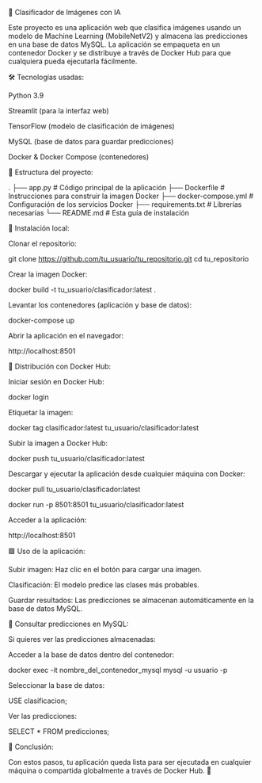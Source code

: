 🚀 Clasificador de Imágenes con IA

Este proyecto es una aplicación web que clasifica imágenes usando un modelo de Machine Learning (MobileNetV2) y almacena las predicciones en una base de datos MySQL. La aplicación se empaqueta en un contenedor Docker y se distribuye a través de Docker Hub para que cualquiera pueda ejecutarla fácilmente.

🛠️ Tecnologías usadas:

Python 3.9

Streamlit (para la interfaz web)

TensorFlow (modelo de clasificación de imágenes)

MySQL (base de datos para guardar predicciones)

Docker & Docker Compose (contenedores)

📂 Estructura del proyecto:

.
├── app.py                   # Código principal de la aplicación
├── Dockerfile               # Instrucciones para construir la imagen Docker
├── docker-compose.yml       # Configuración de los servicios Docker
├── requirements.txt         # Librerías necesarias
└── README.md                # Esta guía de instalación

🧩 Instalación local:

Clonar el repositorio:

git clone https://github.com/tu_usuario/tu_repositorio.git
cd tu_repositorio

Crear la imagen Docker:

docker build -t tu_usuario/clasificador:latest .

Levantar los contenedores (aplicación y base de datos):

docker-compose up

Abrir la aplicación en el navegador:

http://localhost:8501

🐳 Distribución con Docker Hub:

Iniciar sesión en Docker Hub:

docker login

Etiquetar la imagen:

docker tag clasificador:latest tu_usuario/clasificador:latest

Subir la imagen a Docker Hub:

docker push tu_usuario/clasificador:latest

Descargar y ejecutar la aplicación desde cualquier máquina con Docker:

docker pull tu_usuario/clasificador:latest

docker run -p 8501:8501 tu_usuario/clasificador:latest

Acceder a la aplicación:

http://localhost:8501

🟩 Uso de la aplicación:

Subir imagen: Haz clic en el botón para cargar una imagen.

Clasificación: El modelo predice las clases más probables.

Guardar resultados: Las predicciones se almacenan automáticamente en la base de datos MySQL.

📘 Consultar predicciones en MySQL:

Si quieres ver las predicciones almacenadas:

Acceder a la base de datos dentro del contenedor:

docker exec -it nombre_del_contenedor_mysql mysql -u usuario -p

Seleccionar la base de datos:

USE clasificacion;

Ver las predicciones:

SELECT * FROM predicciones;

🎯 Conclusión:

Con estos pasos, tu aplicación queda lista para ser ejecutada en cualquier máquina o compartida globalmente a través de Docker Hub. 🚀


